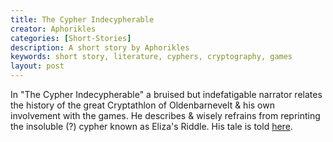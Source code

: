 ```yaml
---
title: The Cypher Indecypherable
creator: Aphorikles
categories: [Short-Stories]
description: A short story by Aphorikles
keywords: short story, literature, cyphers, cryptography, games
layout: post
---
```


In "The Cypher Indecypherable" a bruised but indefatigable narrator relates the history of the great Cryptathlon of Oldenbarnevelt & his own involvement with the games. He describes & wisely refrains from reprinting the insoluble (?) cypher known as Eliza's Riddle. His tale is told <a href="https://firebasestorage.googleapis.com/v0/b/perceptua-b6ea3.appspot.com/o/public%2FThe%20Cypher%20Indecypherable.pdf?alt=media&token=cd9812d7-4e5d-4744-8107-6c1054b2315c">here</a>.

